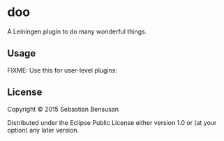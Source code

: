 # doo 

A Leiningen plugin to do many wonderful things.

## Usage

FIXME: Use this for user-level plugins:

## License

Copyright © 2015 Sebastian Bensusan

Distributed under the Eclipse Public License either version 1.0 or (at
your option) any later version.
